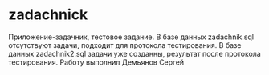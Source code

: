 # zadachnick
Приложение-задачник, тестовое задание.
В базе данных zadachnik.sql отсутствуют задачи, подходит для протокола тестирования.
В базе данных zadachnik2.sql задачи уже созданны, результат после протокола тестирования.
Работу выполнил Демьянов Сергей
